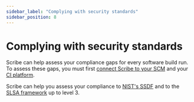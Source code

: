 ```yaml
---
sidebar_label: "Complying with security standards"
sidebar_position: 8
---
```


# Complying with security standards

Scribe can help assess your compliance gaps for every software build run. To assess these gaps, you must first [connect Scribe to your SCM](../../how-to-run-scribe/ci-integrations/github#connecting-scribeapp-to-your-organizational-github-account) and your [CI platform](../../how-to-run-scribe/ci-integrations/).

Scribe can help you assess your compliance to [NIST's SSDF](../../ssc-regulations/ssdfpolicies) and to the [SLSA framework](../../ssc-regulations/slsapolicies) up to level 3.  